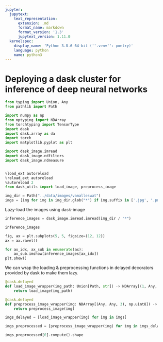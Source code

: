 ```yaml
---
jupyter:
  jupytext:
    text_representation:
      extension: .md
      format_name: markdown
      format_version: '1.3'
      jupytext_version: 1.11.0
  kernelspec:
    display_name: 'Python 3.8.6 64-bit (''.venv'': poetry)'
    language: python
    name: python3
---
```


# Deploying a dask cluster for inference of deep neural networks

```python
from typing import Union, Any
from pathlib import Path

import numpy as np
from nptyping import NDArray
from torchtyping import TensorType
import dask
import dask.array as da
import torch 
import matplotlib.pyplot as plt

import dask_image.imread
import dask_image.ndfilters
import dask_image.ndmeasure


%load_ext autoreload
%reload_ext autoreload
%autoreload 2
from dask_utils import load_image, preprocess_image
```

```python
img_dir = Path("../data/images/vanalleswat")
imgs = [img for img in img_dir.glob("*") if img.suffix in ['.jpg', '.png']]
```

Lazy-load the images using dask-image

```python
inference_images = dask_image.imread.imread(img_dir / "*")
```

```python
inference_images
```

```python
fig, ax = plt.subplots(5, 5, figsize=(12, 12))
ax = ax.ravel()

for ax_idx, ax_sub in enumerate(ax):
    ax_sub.imshow(inference_images[ax_idx])
plt.show()
```

We can wrap the loading & preprocessing functions in delayed decorators provided by dask to make them lazy.

```python
@dask.delayed
def load_image_wrapper(img_path: Union[Path, str]) -> NDArray[(1, Any, Any, 3), np.uint8]:
    return load_image(img_path)

@dask.delayed
def preprocess_image_wrapper(img: NDArray[(Any, Any, 3), np.uint8]) -> TensorType[3, 224, 224, torch.float64]:
    return preprocess_image(img)
```

```python
imgs_delayed = [load_image_wrapper(img) for img in imgs]
```

```python
imgs_preprocessed = [preprocess_image_wrapper(img) for img in imgs_delayed]
```

```python
imgs_preprocessed[0].compute().shape
```

```python

```

